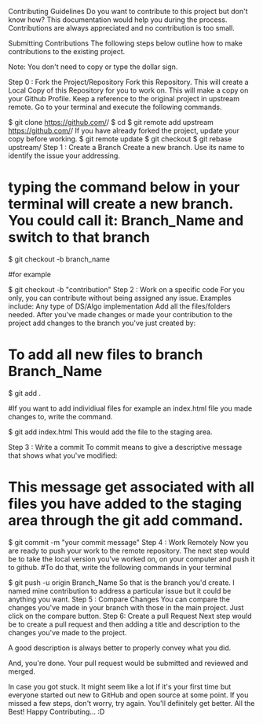 Contributing Guidelines
Do you want to contribute to this project but don't know how? This documentation would help you during the process. Contributions are always appreciated and no contribution is too small.

Submitting Contributions
The following steps below outline how to make contributions to the existing project.

Note: You don't need to copy or type the dollar sign.

Step 0 : Fork the Project/Repository
Fork this Repository. This will create a Local Copy of this Repository for you to work on. This will make a copy on your Github Profile. Keep a reference to the original project in upstream remote.
Go to your terminal and execute the following commands.

$ git clone https://github.com/<your-username>/<repo-name>
$ cd <repo-name>
$ git remote add upstream https://github.com/<upstream-owner>/<repo-name>
If you have already forked the project, update your copy before working.
$ git remote update
$ git checkout <branch-name>
$ git rebase upstream/<branch-name>
Step 1 : Create a Branch
Create a new branch. Use its name to identify the issue your addressing.


# typing the command below in your terminal will create a new branch. You could call it: Branch_Name and switch to that branch 

$ git checkout -b branch_name

#for example

$ git checkout -b "contribution"
Step 2 : Work on a specific code
For you only, you can contribute without being assigned any issue.
Examples include: Any type of DS/Algo implementation
Add all the files/folders needed.
After you've made changes or made your contribution to the project add changes to the branch you've just created by:
# To add all new files to branch Branch_Name

$ git add .

#If you want to add individiual files for example an index.html file you made changes to, write the command.

$ git add index.html
This would add the file to the staging area.

Step 3 : Write a commit
To commit means to give a descriptive message that shows what you've modified:
# This message get associated with all files you have added to the staging area through the git add command.

$ git commit -m "your commit message"
Step 4 : Work Remotely
Now you are ready to push your work to the remote repository.
The next step would be to take the local version you've worked on, on your computer and push it to github.
#To do that, write the following commands in your terminal

$ git push -u origin Branch_Name
So that is the branch you'd create. I named mine contribution to address a particular issue but it could be anything you want.
Step 5 : Compare Changes
You can compare the changes you've made in your branch with those in the main project. Just click on the compare button.
Step 6: Create a pull Request
Next step would be to create a pull request and then adding a title and description to the changes you've made to the project.

A good description is always better to properly convey what you did.

And, you're done. Your pull request would be submitted and reviewed and merged.

In case you got stuck.
It might seem like a lot if it's your first time but everyone started out new to GitHub and open source at some point. If you missed a few steps, don't worry, try again. You'll definitely get better.
All the Best! Happy Contributing... :D